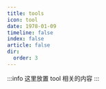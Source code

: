 ```yaml
---
title: tools
icon: tool
date: 1978-01-09
timeline: false
index: false
article: false
dir:
  order: 3
---
```


:::info
这里放置 tool 相关的内容
:::

<Catalog />
